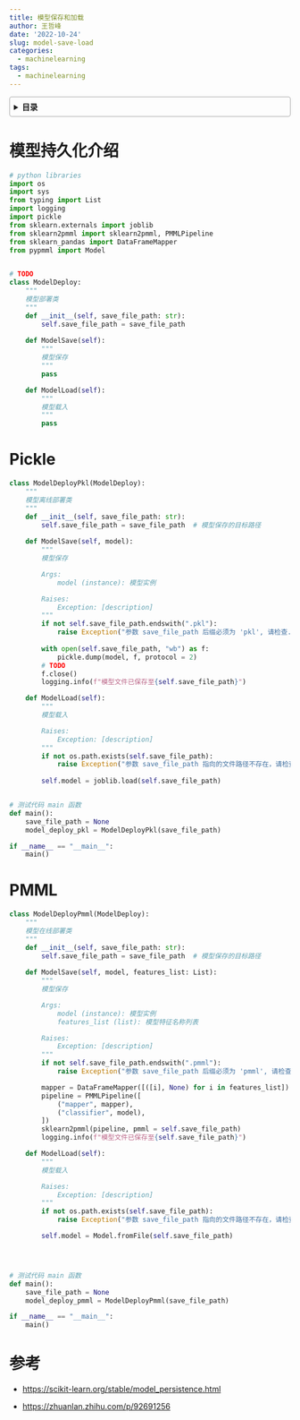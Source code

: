```yaml
---
title: 模型保存和加载
author: 王哲峰
date: '2022-10-24'
slug: model-save-load
categories:
  - machinelearning
tags:
  - machinelearning
---
```


<style>
details {
    border: 1px solid #aaa;
    border-radius: 4px;
    padding: .5em .5em 0;
}
summary {
    font-weight: bold;
    margin: -.5em -.5em 0;
    padding: .5em;
}
details[open] {
    padding: .5em;
}
details[open] summary {
    border-bottom: 1px solid #aaa;
    margin-bottom: .5em;
}
</style>

<details><summary>目录</summary><p>

- [模型持久化介绍](#模型持久化介绍)
- [Pickle](#pickle)
- [PMML](#pmml)
- [参考](#参考)
</p></details><p></p>

# 模型持久化介绍

```python
# python libraries
import os
import sys
from typing import List
import logging
import pickle
from sklearn.externals import joblib
from sklearn2pmml import sklearn2pmml, PMMLPipeline
from sklearn_pandas import DataFrameMapper
from pypmml import Model


# TODO
class ModelDeploy:
    """
    模型部署类
    """
    def __init__(self, save_file_path: str):
        self.save_file_path = save_file_path
    
    def ModelSave(self):
        """
        模型保存
        """
        pass

    def ModelLoad(self):
        """
        模型载入
        """
        pass
```

# Pickle

```python
class ModelDeployPkl(ModelDeploy):
    """
    模型离线部署类
    """
    def __init__(self, save_file_path: str):
        self.save_file_path = save_file_path  # 模型保存的目标路径
    
    def ModelSave(self, model):
        """
        模型保存

        Args:
            model (instance): 模型实例

        Raises:
            Exception: [description]
        """
        if not self.save_file_path.endswith(".pkl"):
            raise Exception("参数 save_file_path 后缀必须为 'pkl', 请检查.")
        
        with open(self.save_file_path, "wb") as f:
            pickle.dump(model, f, protocol = 2)
        # TODO
        f.close()
        logging.info(f"模型文件已保存至{self.save_file_path}")

    def ModelLoad(self):
        """
        模型载入

        Raises:
            Exception: [description]
        """
        if not os.path.exists(self.save_file_path):
            raise Exception("参数 save_file_path 指向的文件路径不存在，请检查.")
        
        self.model = joblib.load(self.save_file_path)


# 测试代码 main 函数
def main():
    save_file_path = None
    model_deploy_pkl = ModelDeployPkl(save_file_path)

if __name__ == "__main__":
    main()
```

# PMML

```python
class ModelDeployPmml(ModelDeploy):
    """
    模型在线部署类
    """
    def __init__(self, save_file_path: str):
        self.save_file_path = save_file_path  # 模型保存的目标路径
    
    def ModelSave(self, model, features_list: List):
        """
        模型保存

        Args:
            model (instance): 模型实例
            features_list (list): 模型特征名称列表

        Raises:
            Exception: [description]
        """
        if not self.save_file_path.endswith(".pmml"):
            raise Exception("参数 save_file_path 后缀必须为 'pmml', 请检查.")

        mapper = DataFrameMapper([([i], None) for i in features_list])
        pipeline = PMMLPipeline([
            ("mapper", mapper),
            ("classifier", model),
        ])
        sklearn2pmml(pipeline, pmml = self.save_file_path)
        logging.info(f"模型文件已保存至{self.save_file_path}")

    def ModelLoad(self):
        """
        模型载入

        Raises:
            Exception: [description]
        """
        if not os.path.exists(self.save_file_path):
            raise Exception("参数 save_file_path 指向的文件路径不存在，请检查.")

        self.model = Model.fromFile(self.save_file_path)




# 测试代码 main 函数
def main():
    save_file_path = None
    model_deploy_pmml = ModelDeployPmml(save_file_path)

if __name__ == "__main__":
    main()
```

# 参考

- https://scikit-learn.org/stable/model_persistence.html
* https://zhuanlan.zhihu.com/p/92691256

